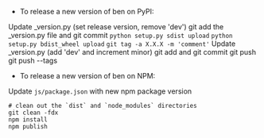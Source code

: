- To release a new version of ben on PyPI:

Update _version.py (set release version, remove 'dev')
git add the _version.py file and git commit
`python setup.py sdist upload`
`python setup.py bdist_wheel upload`
`git tag -a X.X.X -m 'comment'`
Update _version.py (add 'dev' and increment minor)
git add and git commit
git push
git push --tags

- To release a new version of ben on NPM:

Update `js/package.json` with new npm package version

```
# clean out the `dist` and `node_modules` directories
git clean -fdx
npm install
npm publish
```
